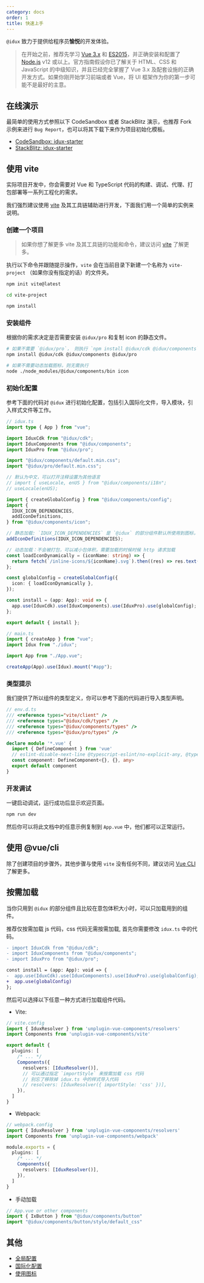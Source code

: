 ```yaml
---
category: docs
order: 1
title: 快速上手
---
```


`@idux` 致力于提供给程序员**愉悦**的开发体验。

> 在开始之前，推荐先学习 [Vue 3.x](https://v3.vuejs.org) 和 [ES2015](https://babeljs.io/docs/en/learn)，并正确安装和配置了 [Node.js](https://nodejs.org) v12 或以上。官方指南假设你已了解关于 HTML、CSS 和 JavaScript 的中级知识，并且已经完全掌握了 Vue 3.x 及配套设施的正确开发方式。如果你刚开始学习前端或者 Vue，将 UI 框架作为你的第一步可能不是最好的主意。

## 在线演示

最简单的使用方式参照以下 CodeSandbox 或者 StackBlitz 演示，也推荐 Fork 示例来进行 `Bug Report`，也可以将其下载下来作为项目初始化模板。

- [CodeSandbox: idux-starter](https://codesandbox.io/s/idux-starter-7o9lv)
- [StackBlitz: idux-starter](https://stackblitz.com/edit/idux-starter)

## 使用 vite

实际项目开发中，你会需要对 Vue 和 TypeScript 代码的构建、调试、代理、打包部署等一系列工程化的需求。

我们强烈建议使用 [vite](https://vitejs.dev) 及其工具链辅助进行开发，下面我们用一个简单的实例来说明。

### 创建一个项目

> 如果你想了解更多 vite 及其工具链的功能和命令，建议访问  [vite](https://vitejs.dev) 了解更多。

执行以下命令并跟随提示操作，`vite` 会在当前目录下新建一个名称为 `vite-project` （如果你没有指定的话）的文件夹。

```bash
npm init vite@latest

cd vite-project

npm install
```

### 安装组件

根据你的需求决定是否需要安装 `@idux/pro` 和复制 icon 的静态文件。

```bash
# 如果不需要 `@idux/pro`， 则执行 `npm install @idux/cdk @idux/components`
npm install @idux/cdk @idux/components @idux/pro

# 如果不需要动态加载图标，则无需执行
node ./node_modules/@idux/components/bin icon
```

### 初始化配置

参考下面的代码对 `@idux` 进行初始化配置，包括引入国际化文件，导入模块，引入样式文件等工作。

```ts
// idux.ts
import type { App } from "vue";

import IduxCdk from "@idux/cdk";
import IduxComponents from "@idux/components";
import IduxPro from "@idux/pro";

import "@idux/components/default.min.css";
import "@idux/pro/default.min.css";

// 默认为中文，可以打开注释设置为其他语言
// import { useLocale, enUS } from "@idux/components/i18n";
// useLocale(enUS);

import { createGlobalConfig } from "@idux/components/config";
import {
  IDUX_ICON_DEPENDENCIES,
  addIconDefinitions,
} from "@idux/components/icon";

// 静态加载: `IDUX_ICON_DEPENDENCIES` 是 `@idux` 的部分组件默认所使用到图标，建议在此时静态引入。
addIconDefinitions(IDUX_ICON_DEPENDENCIES);

// 动态加载：不会被打包，可以减小包体积，需要加载的时候时候 http 请求加载
const loadIconDynamically = (iconName: string) => {
  return fetch(`/inline-icons/${iconName}.svg`).then((res) => res.text());
};

const globalConfig = createGlobalConfig({
  icon: { loadIconDynamically },
});

const install = (app: App): void => {
  app.use(IduxCdk).use(IduxComponents).use(IduxPro).use(globalConfig);
};

export default { install };
```

```ts
// main.ts
import { createApp } from "vue";
import Idux from "./idux";

import App from "./App.vue";

createApp(App).use(Idux).mount("#app");
```

### 类型提示

我们提供了所以组件的类型定义，你可以参考下面的代码进行导入类型声明。

```ts
// env.d.ts
/// <reference types="vite/client" />
/// <reference types="@idux/cdk/types" />
/// <reference types="@idux/components/types" />
/// <reference types="@idux/pro/types" />

declare module '*.vue' {
  import { DefineComponent } from 'vue'
  // eslint-disable-next-line @typescript-eslint/no-explicit-any, @typescript-eslint/ban-types
  const component: DefineComponent<{}, {}, any>
  export default component
}
```

### 开发调试

一键启动调试，运行成功后显示欢迎页面。

```bash
npm run dev
```

然后你可以将此文档中的任意示例复制到 `App.vue` 中，他们都可以正常运行。

## 使用 @vue/cli

除了创建项目的步骤外，其他步骤与使用 `vite` 没有任何不同，建议访问  [Vue CLI](https://cli.vuejs.org) 了解更多。

## 按需加载

当你只用到 `@idux` 的部分组件且比较在意包体积大小时，可以只加载用到的组件。

推荐仅按需加载 js 代码，css 代码无需按需加载, 首先你需要修改 `idux.ts` 中的代码。

```diff
- import IduxCdk from "@idux/cdk";
- import IduxComponents from "@idux/components";
- import IduxPro from "@idux/pro";

const install = (app: App): void => {
-  app.use(IduxCdk).use(IduxComponents).use(IduxPro).use(globalConfig);
+  app.use(globalConfig)
};
```

然后可以选择以下任意一种方式进行加载组件代码。

- Vite:

```ts
// vite.config
import { IduxResolver } from 'unplugin-vue-components/resolvers'
import Components from 'unplugin-vue-components/vite'

export default {
  plugins: [
    /* ... */
    Components({
      resolvers: [IduxResolver()],
      // 可以通过指定 `importStyle` 来按需加载 css 代码
      // 别忘了移除掉 idux.ts 中的样式导入代码
      // resolvers: [IduxResolver({ importStyle: 'css' })],
    }),
  ]
}
```

- Webpack:

```ts
// webpack.config
import { IduxResolver } from 'unplugin-vue-components/resolvers'
import Components from 'unplugin-vue-components/webpack'

module.exports = {
  plugins: [
    /* ... */
    Components({
      resolvers: [IduxResolver()],
    }),
  ]
}
```

- 手动加载

```ts
// App.vue or other components
import { IxButton } from "@idux/components/button"
import "@idux/components/button/style/default_css"
```

## 其他

- [全局配置](/docs/global-config/zh)
- [国际化配置](/docs/i18n/zh)
- [使用图标](/components/icon/zh#FAQ)
